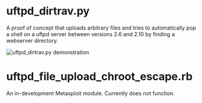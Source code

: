 # uftpd_dirtrav.py
A proof of concept that uploads arbitrary files and tries to automatically pop a shell on a uftpd server between versions 2.6 and 2.10 by finding a webserver directory.

![uftpd_dirtrav.py demonstration](https://aaronesau.com/files/blog/6_uftpd_dirtrav_gif.gif)

# uftpd_file_upload_chroot_escape.rb
An in-development Metasploit module. Currently does not function.
